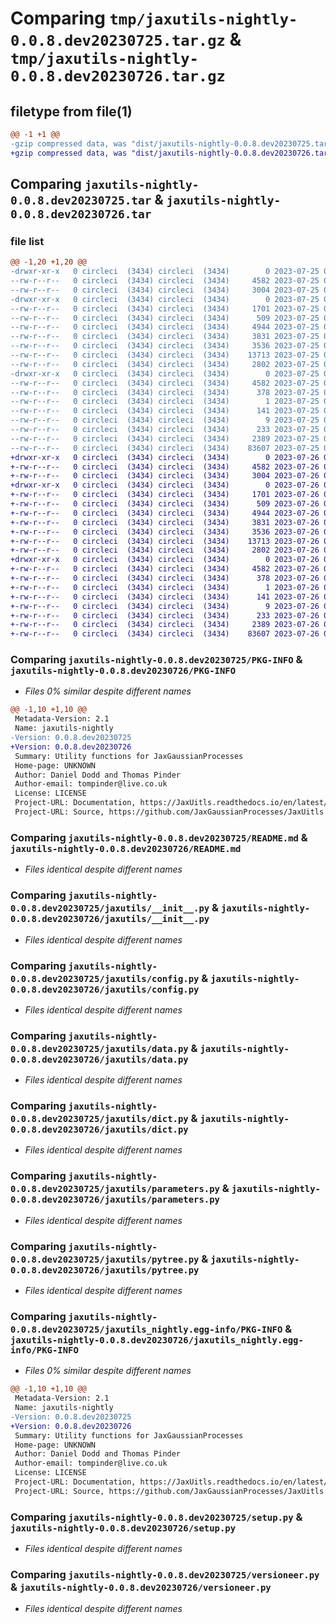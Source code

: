 # Comparing `tmp/jaxutils-nightly-0.0.8.dev20230725.tar.gz` & `tmp/jaxutils-nightly-0.0.8.dev20230726.tar.gz`

## filetype from file(1)

```diff
@@ -1 +1 @@
-gzip compressed data, was "dist/jaxutils-nightly-0.0.8.dev20230725.tar", last modified: Tue Jul 25 00:06:32 2023, max compression
+gzip compressed data, was "dist/jaxutils-nightly-0.0.8.dev20230726.tar", last modified: Wed Jul 26 00:06:40 2023, max compression
```

## Comparing `jaxutils-nightly-0.0.8.dev20230725.tar` & `jaxutils-nightly-0.0.8.dev20230726.tar`

### file list

```diff
@@ -1,20 +1,20 @@
-drwxr-xr-x   0 circleci  (3434) circleci  (3434)        0 2023-07-25 00:06:32.201693 jaxutils-nightly-0.0.8.dev20230725/
--rw-r--r--   0 circleci  (3434) circleci  (3434)     4582 2023-07-25 00:06:32.201693 jaxutils-nightly-0.0.8.dev20230725/PKG-INFO
--rw-r--r--   0 circleci  (3434) circleci  (3434)     3004 2023-07-25 00:06:24.000000 jaxutils-nightly-0.0.8.dev20230725/README.md
-drwxr-xr-x   0 circleci  (3434) circleci  (3434)        0 2023-07-25 00:06:32.201693 jaxutils-nightly-0.0.8.dev20230725/jaxutils/
--rw-r--r--   0 circleci  (3434) circleci  (3434)     1701 2023-07-25 00:06:24.000000 jaxutils-nightly-0.0.8.dev20230725/jaxutils/__init__.py
--rw-r--r--   0 circleci  (3434) circleci  (3434)      509 2023-07-25 00:06:32.201693 jaxutils-nightly-0.0.8.dev20230725/jaxutils/_version.py
--rw-r--r--   0 circleci  (3434) circleci  (3434)     4944 2023-07-25 00:06:24.000000 jaxutils-nightly-0.0.8.dev20230725/jaxutils/config.py
--rw-r--r--   0 circleci  (3434) circleci  (3434)     3831 2023-07-25 00:06:24.000000 jaxutils-nightly-0.0.8.dev20230725/jaxutils/data.py
--rw-r--r--   0 circleci  (3434) circleci  (3434)     3536 2023-07-25 00:06:24.000000 jaxutils-nightly-0.0.8.dev20230725/jaxutils/dict.py
--rw-r--r--   0 circleci  (3434) circleci  (3434)    13713 2023-07-25 00:06:24.000000 jaxutils-nightly-0.0.8.dev20230725/jaxutils/parameters.py
--rw-r--r--   0 circleci  (3434) circleci  (3434)     2802 2023-07-25 00:06:24.000000 jaxutils-nightly-0.0.8.dev20230725/jaxutils/pytree.py
-drwxr-xr-x   0 circleci  (3434) circleci  (3434)        0 2023-07-25 00:06:32.201693 jaxutils-nightly-0.0.8.dev20230725/jaxutils_nightly.egg-info/
--rw-r--r--   0 circleci  (3434) circleci  (3434)     4582 2023-07-25 00:06:32.000000 jaxutils-nightly-0.0.8.dev20230725/jaxutils_nightly.egg-info/PKG-INFO
--rw-r--r--   0 circleci  (3434) circleci  (3434)      378 2023-07-25 00:06:32.000000 jaxutils-nightly-0.0.8.dev20230725/jaxutils_nightly.egg-info/SOURCES.txt
--rw-r--r--   0 circleci  (3434) circleci  (3434)        1 2023-07-25 00:06:32.000000 jaxutils-nightly-0.0.8.dev20230725/jaxutils_nightly.egg-info/dependency_links.txt
--rw-r--r--   0 circleci  (3434) circleci  (3434)      141 2023-07-25 00:06:32.000000 jaxutils-nightly-0.0.8.dev20230725/jaxutils_nightly.egg-info/requires.txt
--rw-r--r--   0 circleci  (3434) circleci  (3434)        9 2023-07-25 00:06:32.000000 jaxutils-nightly-0.0.8.dev20230725/jaxutils_nightly.egg-info/top_level.txt
--rw-r--r--   0 circleci  (3434) circleci  (3434)      233 2023-07-25 00:06:32.201693 jaxutils-nightly-0.0.8.dev20230725/setup.cfg
--rw-r--r--   0 circleci  (3434) circleci  (3434)     2389 2023-07-25 00:06:24.000000 jaxutils-nightly-0.0.8.dev20230725/setup.py
--rw-r--r--   0 circleci  (3434) circleci  (3434)    83607 2023-07-25 00:06:24.000000 jaxutils-nightly-0.0.8.dev20230725/versioneer.py
+drwxr-xr-x   0 circleci  (3434) circleci  (3434)        0 2023-07-26 00:06:40.868521 jaxutils-nightly-0.0.8.dev20230726/
+-rw-r--r--   0 circleci  (3434) circleci  (3434)     4582 2023-07-26 00:06:40.868521 jaxutils-nightly-0.0.8.dev20230726/PKG-INFO
+-rw-r--r--   0 circleci  (3434) circleci  (3434)     3004 2023-07-26 00:06:33.000000 jaxutils-nightly-0.0.8.dev20230726/README.md
+drwxr-xr-x   0 circleci  (3434) circleci  (3434)        0 2023-07-26 00:06:40.868521 jaxutils-nightly-0.0.8.dev20230726/jaxutils/
+-rw-r--r--   0 circleci  (3434) circleci  (3434)     1701 2023-07-26 00:06:33.000000 jaxutils-nightly-0.0.8.dev20230726/jaxutils/__init__.py
+-rw-r--r--   0 circleci  (3434) circleci  (3434)      509 2023-07-26 00:06:40.868521 jaxutils-nightly-0.0.8.dev20230726/jaxutils/_version.py
+-rw-r--r--   0 circleci  (3434) circleci  (3434)     4944 2023-07-26 00:06:33.000000 jaxutils-nightly-0.0.8.dev20230726/jaxutils/config.py
+-rw-r--r--   0 circleci  (3434) circleci  (3434)     3831 2023-07-26 00:06:33.000000 jaxutils-nightly-0.0.8.dev20230726/jaxutils/data.py
+-rw-r--r--   0 circleci  (3434) circleci  (3434)     3536 2023-07-26 00:06:33.000000 jaxutils-nightly-0.0.8.dev20230726/jaxutils/dict.py
+-rw-r--r--   0 circleci  (3434) circleci  (3434)    13713 2023-07-26 00:06:33.000000 jaxutils-nightly-0.0.8.dev20230726/jaxutils/parameters.py
+-rw-r--r--   0 circleci  (3434) circleci  (3434)     2802 2023-07-26 00:06:33.000000 jaxutils-nightly-0.0.8.dev20230726/jaxutils/pytree.py
+drwxr-xr-x   0 circleci  (3434) circleci  (3434)        0 2023-07-26 00:06:40.868521 jaxutils-nightly-0.0.8.dev20230726/jaxutils_nightly.egg-info/
+-rw-r--r--   0 circleci  (3434) circleci  (3434)     4582 2023-07-26 00:06:40.000000 jaxutils-nightly-0.0.8.dev20230726/jaxutils_nightly.egg-info/PKG-INFO
+-rw-r--r--   0 circleci  (3434) circleci  (3434)      378 2023-07-26 00:06:40.000000 jaxutils-nightly-0.0.8.dev20230726/jaxutils_nightly.egg-info/SOURCES.txt
+-rw-r--r--   0 circleci  (3434) circleci  (3434)        1 2023-07-26 00:06:40.000000 jaxutils-nightly-0.0.8.dev20230726/jaxutils_nightly.egg-info/dependency_links.txt
+-rw-r--r--   0 circleci  (3434) circleci  (3434)      141 2023-07-26 00:06:40.000000 jaxutils-nightly-0.0.8.dev20230726/jaxutils_nightly.egg-info/requires.txt
+-rw-r--r--   0 circleci  (3434) circleci  (3434)        9 2023-07-26 00:06:40.000000 jaxutils-nightly-0.0.8.dev20230726/jaxutils_nightly.egg-info/top_level.txt
+-rw-r--r--   0 circleci  (3434) circleci  (3434)      233 2023-07-26 00:06:40.868521 jaxutils-nightly-0.0.8.dev20230726/setup.cfg
+-rw-r--r--   0 circleci  (3434) circleci  (3434)     2389 2023-07-26 00:06:33.000000 jaxutils-nightly-0.0.8.dev20230726/setup.py
+-rw-r--r--   0 circleci  (3434) circleci  (3434)    83607 2023-07-26 00:06:33.000000 jaxutils-nightly-0.0.8.dev20230726/versioneer.py
```

### Comparing `jaxutils-nightly-0.0.8.dev20230725/PKG-INFO` & `jaxutils-nightly-0.0.8.dev20230726/PKG-INFO`

 * *Files 0% similar despite different names*

```diff
@@ -1,10 +1,10 @@
 Metadata-Version: 2.1
 Name: jaxutils-nightly
-Version: 0.0.8.dev20230725
+Version: 0.0.8.dev20230726
 Summary: Utility functions for JaxGaussianProcesses
 Home-page: UNKNOWN
 Author: Daniel Dodd and Thomas Pinder
 Author-email: tompinder@live.co.uk
 License: LICENSE
 Project-URL: Documentation, https://JaxUitls.readthedocs.io/en/latest/
 Project-URL: Source, https://github.com/JaxGaussianProcesses/JaxUitls
```

### Comparing `jaxutils-nightly-0.0.8.dev20230725/README.md` & `jaxutils-nightly-0.0.8.dev20230726/README.md`

 * *Files identical despite different names*

### Comparing `jaxutils-nightly-0.0.8.dev20230725/jaxutils/__init__.py` & `jaxutils-nightly-0.0.8.dev20230726/jaxutils/__init__.py`

 * *Files identical despite different names*

### Comparing `jaxutils-nightly-0.0.8.dev20230725/jaxutils/config.py` & `jaxutils-nightly-0.0.8.dev20230726/jaxutils/config.py`

 * *Files identical despite different names*

### Comparing `jaxutils-nightly-0.0.8.dev20230725/jaxutils/data.py` & `jaxutils-nightly-0.0.8.dev20230726/jaxutils/data.py`

 * *Files identical despite different names*

### Comparing `jaxutils-nightly-0.0.8.dev20230725/jaxutils/dict.py` & `jaxutils-nightly-0.0.8.dev20230726/jaxutils/dict.py`

 * *Files identical despite different names*

### Comparing `jaxutils-nightly-0.0.8.dev20230725/jaxutils/parameters.py` & `jaxutils-nightly-0.0.8.dev20230726/jaxutils/parameters.py`

 * *Files identical despite different names*

### Comparing `jaxutils-nightly-0.0.8.dev20230725/jaxutils/pytree.py` & `jaxutils-nightly-0.0.8.dev20230726/jaxutils/pytree.py`

 * *Files identical despite different names*

### Comparing `jaxutils-nightly-0.0.8.dev20230725/jaxutils_nightly.egg-info/PKG-INFO` & `jaxutils-nightly-0.0.8.dev20230726/jaxutils_nightly.egg-info/PKG-INFO`

 * *Files 0% similar despite different names*

```diff
@@ -1,10 +1,10 @@
 Metadata-Version: 2.1
 Name: jaxutils-nightly
-Version: 0.0.8.dev20230725
+Version: 0.0.8.dev20230726
 Summary: Utility functions for JaxGaussianProcesses
 Home-page: UNKNOWN
 Author: Daniel Dodd and Thomas Pinder
 Author-email: tompinder@live.co.uk
 License: LICENSE
 Project-URL: Documentation, https://JaxUitls.readthedocs.io/en/latest/
 Project-URL: Source, https://github.com/JaxGaussianProcesses/JaxUitls
```

### Comparing `jaxutils-nightly-0.0.8.dev20230725/setup.py` & `jaxutils-nightly-0.0.8.dev20230726/setup.py`

 * *Files identical despite different names*

### Comparing `jaxutils-nightly-0.0.8.dev20230725/versioneer.py` & `jaxutils-nightly-0.0.8.dev20230726/versioneer.py`

 * *Files identical despite different names*

